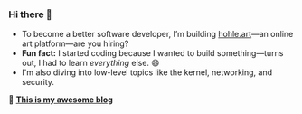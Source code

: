 ### Hi there 👋

- To become a better software developer, I’m building [hohle.art](https://hohle.art)—an online art platform—are you hiring?
- **Fun fact:** I started coding because I wanted to build something—turns out, I had to learn *everything* else. 😄
- I'm also diving into low-level topics like the kernel, networking, and security.

📖 **[This is my awesome blog](https://bxkgyxdlc29tzsbibg9n.xyz/)**
